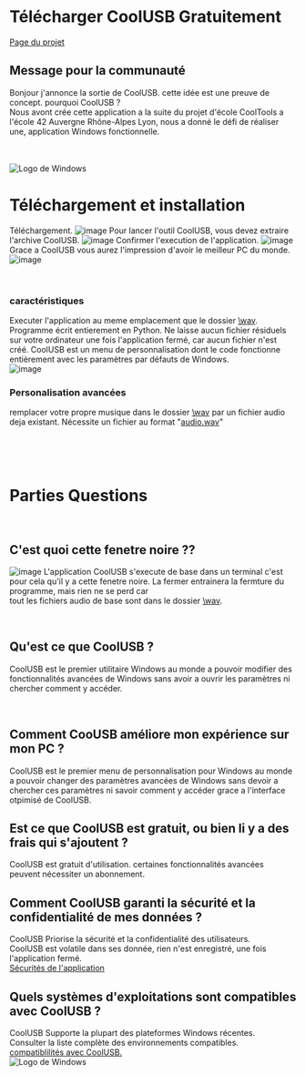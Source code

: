 <!DOCTYPE html>
<html lang="fr">
<head>
  <meta charset="utf-8">
  <link href="demo/style.css" rel="stylesheet">
  <h1>Télécharger CoolUSB Gratuitement</h1>
  <a href="https://github.com/dabergery/CoolUSB"  >Page du projet</a>
</head>
<body>
<h2>Message pour la communauté</h2>
  <p>
    Bonjour j'annonce la sortie de CoolUSB.
    cette idée est une preuve de concept.
    pourquoi CoolUSB ?<br>
    Nous avont crée cette application a la suite du projet d'école CoolTools a l'école 42 Auvergne Rhône-Alpes Lyon,
    nous a donné le défi de réaliser une, application Windows fonctionnelle.
  </p>
  <br>
  <br>
    <img src="demo/w.png" alt="Logo de Windows">
  <h1>Téléchargement et installation</h1>
  <p>
    Téléchargement.
    <img src="demo/Downloadzip.jpg" alt="image" >
    Pour lancer l'outil CoolUSB, vous devez extraire l'archive CoolUSB.
    <img src="demo/extractionZIP.jpg" alt="image" >
    Confirmer l'execution de l'application.
    <img src="demo/Popup de securité.jpg" alt="image" >
    Grace a CoolUSB vous aurez l'impression d'avoir le meilleur PC du monde.
    <img src="demo/ouverture du programme CoolUSB.jpg" alt="image" >
  </p>
  <br>
  <h3>caractéristiques</h3>
  <p>
    Executer l'application au meme emplacement que le dossier <a href="https://github.com/dabergery/CoolUSB/">\wav</a>.
    Programme écrit entierement en Python.
    Ne laisse aucun fichier résiduels sur votre ordinateur une fois l'application fermé, car aucun fichier n'est créé.
    CoolUSB est un menu de personnalisation dont le code fonctionne entièrement avec les paramètres par défauts de Windows.
  <br>
    <img src="demo/Changer l'affichage sur geometrie 3.jpg" alt="image">
  </p>
  <h3>Personalisation avancées</h3>
  <p>
    remplacer votre propre musique dans le dossier  <a href="https://github.com/dabergery/CoolUSB/">\wav</a> par un fichier audio deja existant.
    Nécessite un fichier au format "<a href="https://en.wikipedia.org/wiki/WAV">audio.wav</a>"
  </p>
  <br>
  <br>
  <br>
  <h1>Parties Questions</h1>                 <!-- Parties Questions -->
  <br>
  <h2>C'est quoi cette fenetre noire ??</h2>
  <p>
    <img src="demo/Quel est cette fenetre.jpg" alt="image" >
    L'application CoolUSB s'execute de base dans un terminal c'est pour cela qu'il y a cette fenetre noire.
    La fermer entrainera la fermture du programme, mais rien ne se perd car<br>
    tout les fichiers audio de base sont dans le dossier <a href="https://github.com/dabergery/CoolUSB/">\wav</a>.
  </p>
  <br>
  <h2>Qu'est ce que CoolUSB ?</h2>
  <p>
    CoolUSB est le premier utilitaire Windows au monde a pouvoir modifier des fonctionnalités
    avancées de Windows sans avoir a ouvrir les paramètres ni chercher comment y accéder.
  </p>
  <br>
  <h2>Comment CooUSB améliore mon expérience sur mon PC ?</h2>
  <p>
    CoolUSB est le premier menu de personnalisation pour Windows au monde a pouvoir changer des paramètres avancées
    de Windows sans devoir a chercher ces paramètres ni savoir comment y accéder grace a l'interface otpimisé de CoolUSB.
</p>
  <h2>Est ce que CoolUSB est gratuit, ou bien li y a des frais qui s'ajoutent ?</h2>
  <p>
    CoolUSB est gratuit d'utilisation. certaines fonctionnalités avancées peuvent nécessiter un abonnement.
  </p>
  <h2>Comment CoolUSB garanti la sécurité et la confidentialité de mes données ?</h2>
  <p>
    CoolUSB Priorise la sécurité et la confidentialité des utilisateurs.<br> 
    CoolUSB est volatile dans ses donnée, rien n'est enregistré, une fois l'application fermé.<br>
    <a href="https://calyxos.org/docs/guide/security/location/">Sécurités de l'application</a><br>
  </p>
  <h2>Quels systèmes d'exploitations sont compatibles avec CoolUSB ?</h2>
  <p>
    CoolUSB Supporte la plupart des plateformes Windows récentes.<br>
    Consulter la liste complète des environnements compatibles. <br>
    <a href="https://learn.microsoft.com/fr-fr/windows/compatibility/">compatiblilités avec CoolUSB.</a><br>
    <img src="demo/W.png" alt="Logo de Windows">
  </p>

</body>
  
</html>

